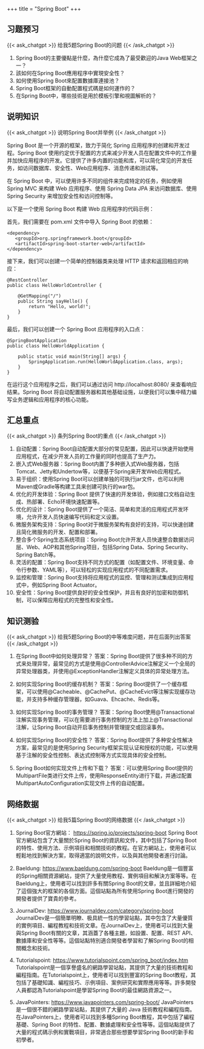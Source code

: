 +++
title = "Spring Boot"
+++
## 习题预习
{{< ask_chatgpt >}}
给我5题Spring Boot的问题
{{< /ask_chatgpt >}}



1. Spring Boot的主要優點是什麼，為什麼它成為了最受歡迎的Java Web框架之一？
2. 該如何在Spring Boot應用程序中實現安全性？
3. 如何使用Spring Boot來配置數據庫連接池？
4. Spring Boot框架的自動配置程式碼是如何運作的？
5. 在Spring Boot中，哪些技術是用於模板引擎和視圖解析的？   

## 说明知识
{{< ask_chatgpt >}}
说明Spring Boot并举例
{{< /ask_chatgpt >}}



Spring Boot 是一个开源的框架，致力于简化 Spring 应用程序的创建和开发过程。Spring Boot 使用约定优于配置的方式来减少开发人员在配置文件中的工作量并加快应用程序的开发。它提供了许多内置的功能和库，可以简化常见的开发任务，如访问数据库、安全性、Web应用程序、消息传递和测试等。

在 Spring Boot 中，可以使用许多不同的组件来完成特定的任务，例如使用 Spring MVC 来构建 Web 应用程序、使用 Spring Data JPA 来访问数据库、使用 Spring Security 来增加安全性和访问控制等。

以下是一个使用 Spring Boot 构建 Web 应用程序的代码示例：

首先，我们需要在 pom.xml 文件中导入 Spring Boot 的依赖：

```
<dependency>
   <groupId>org.springframework.boot</groupId>
   <artifactId>spring-boot-starter-web</artifactId>
</dependency>
```

接下来，我们可以创建一个简单的控制器类来处理 HTTP 请求和返回相应的响应：

```
@RestController
public class HelloWorldController {

    @GetMapping("/")
    public String sayHello() {
        return "Hello, world!";
    }
}
```

最后，我们可以创建一个 Spring Boot 应用程序的入口点：

```
@SpringBootApplication
public class HelloWorldApplication {

    public static void main(String[] args) {
        SpringApplication.run(HelloWorldApplication.class, args);
    }
}
```

在运行这个应用程序之后，我们可以通过访问 http://localhost:8080/ 来查看响应结果。Spring Boot 将自动配置服务器和其他基础设施，以便我们可以集中精力编写业务逻辑和应用程序的核心功能。   

## 汇总重点
{{< ask_chatgpt >}}
条列Spring Boot的重点
{{< /ask_chatgpt >}}



1. 自动配置：Spring Boot自动配置大部分的常见配置，因此可以快速开始使用应用程式，在减少开发人员的工作量的同时也提高了生产力。
2. 嵌入式Web服务器：Spring Boot内置了多种嵌入式Web服务器，包括Tomcat、Jetty和Undertow等，以便基于Spring来开发Web应用程式。
3. 易于组织：使用Spring Boot可以创建单独的可执行jar文件，也可以利用Maven或Gradle等构建工具来创建可执行的war包。
4. 优化的开发体验：Spring Boot 提供了快速的开发体验，例如接口文档自动生成、热部署、Echo环境快速配置等。
5. 优化的设计：Spring Boot提供了一个简洁、简单和灵活的应用程式开发环境，允许开发人员快速编写代码和定义设置。
6. 微服务架构支持：Spring Boot对于微服务架构有良好的支持，可以快速创建且简化微服务的开发、配置和部署。
7. 整合多个Spring生态系统项目：Spring Boot允许开发人员快速整合数据访问层、Web、AOP和其他Spring项目，包括Spring Data、Spring Security、Spring Batch等。
8. 灵活的配置：Spring Boot支持不同方式的配置（如配置文件、环境变量、命令行参数、YAML等），可以轻松的实现应用程式的不同配置需求。
9. 监控和管理：Spring Boot支持将应用程式的监控、管理和测试集成到应用程式中，例如Spring Boot Actuator。
10. 安全性：Spring Boot提供良好的安全性保护，并且有良好的加密和防御机制，可以保障应用程式的完整性和安全性。   

## 知识测验
{{< ask_chatgpt >}}
给我5题Spring Boot的中等难度问题，并在后面列出答案
{{< /ask_chatgpt >}}



1. 在Spring Boot中如何处理异常？
答案：Spring Boot提供了很多种不同的方式来处理异常，最常见的方式是使用@ControllerAdvice注解定义一个全局的异常处理器类，并使用@ExceptionHandler注解定义具体的异常处理方法。

2. 如何实现Spring Boot的缓存机制？
答案：Spring Boot提供了一个缓存框架，可以使用@Cacheable、@CachePut、@CacheEvict等注解实现缓存功能，并支持多种缓存管理器，如Guava、Ehcache、Redis等。

3. 如何实现Spring Boot的事务管理？
答案：Spring Boot使用@Transactional注解实现事务管理，可以在需要进行事务控制的方法上加上@Transactional注解，让Spring Boot自动开启事务控制并管理提交或回滚事务。

4. 如何实现Spring Boot的安全性？
答案：Spring Boot提供了多种安全性解决方案，最常见的是使用Spring Security框架实现认证和授权的功能，可以使用基于注解的安全性控制、表达式控制等方式实现具体的安全控制。

5. Spring Boot如何实现文件上传和下载？
答案：可以使用Spring Boot提供的MultipartFile类进行文件上传，使用ResponseEntity进行下载，并通过配置MultipartAutoConfiguration实现文件上传的自动配置。   

## 网络数据
{{< ask_chatgpt >}}
给我5篇Spring Boot的网络数据
{{< /ask_chatgpt >}}



1. Spring Boot官方網站： https://spring.io/projects/spring-boot
  Spring Boot官方網站包含了大量關於Spring Boot的資訊和文件，其中包括了Spring Boot的特性、使用方法、示例項目和相關技術的教程。在官方網站上，使用者可以輕鬆地找到解決方案，取得適當的說明文件，以及與其他開發者進行討論。

2. Baeldung: https://www.baeldung.com/spring-boot
  Baeldung是一個豐富的Spring相關資源網站，提供了大量使用教程、實例項目和解決方案等等。在Baeldung上，使用者可以找到許多有關Spring Boot的文章，並且詳細地介紹了這個強大的框架的各個方面。這個站點為所有使用Spring Boot進行開發的開發者提供了寶貴的參考。

3. JournalDev: https://www.journaldev.com/category/spring-boot
  JournalDev是一個簡單明瞭、极具統一性的學習站點，其中包含了大量優質的實例項目、編程教程和技術文章。在JournalDev上，使用者可以找到大量與Spring Boot有關的文章，其涵蓋了各種主題，如設置、配置、REST API、數據庫和安全性等等。這個站點特別適合開發者學習和了解Spring Boot的相關概念和技術。

4. Tutorialspoint: https://www.tutorialspoint.com/spring_boot/index.htm
  Tutorialspoint是一個享譽盛名的網路學習站點，其提供了大量的技術教程和編程指南。在Tutorialspoint上，使用者可以找到豐富的Spring Boot教程，其包括了基礎知識、編程技巧、示例項目、案例研究和實際應用等等。許多開發人員都認為Tutorialspoint是學習Spring Boot的最佳網路資源之一。

5. JavaPointers: https://www.javapointers.com/spring-boot/
  JavaPointers是一個很不錯的網路學習站點，其提供了大量的 Java 技術教程和編程指南。在JavaPointers上，使用者可以找到多種Spring Boot教程，其中包括了編程基礎、Spring Boot 的特性、配置、數據處理和安全性等等。這個站點提供了大量的程式碼示例和實戰項目，非常適合那些想要學習Spring Boot的新手和初學者。   

